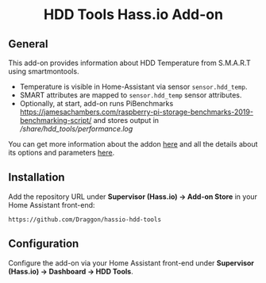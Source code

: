 <div align="center">
<h1>HDD Tools Hass.io Add-on</h1>
</div>

## General

This add-on provides information about HDD Temperature from S.M.A.R.T using smartmontools.
- Temperature is visible in Home-Assistant via sensor `sensor.hdd_temp`.
- SMART attributes are mapped to `sensor.hdd_temp` sensor attributes.
- Optionally, at start, add-on runs PiBenchmarks https://jamesachambers.com/raspberry-pi-storage-benchmarks-2019-benchmarking-script/ and stores output in _/share/hdd_tools/performance.log_

You can get more information about the addon [here](hdd_tools/README.md) and all the details about its options and parameters [here](hdd_tools/DOCS.md).

## Installation

Add the repository URL under **Supervisor (Hass.io) → Add-on Store** in your Home Assistant front-end:

    https://github.com/Draggon/hassio-hdd-tools

## Configuration

Configure the add-on via your Home Assistant front-end under **Supervisor (Hass.io) → Dashboard → HDD Tools**.
